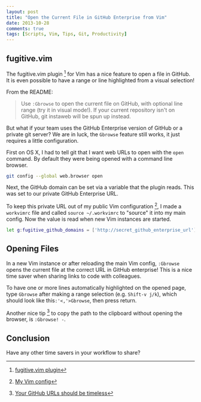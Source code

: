 ```yaml
---
layout: post
title: "Open the Current File in GitHub Enterprise from Vim"
date: 2013-10-28
comments: true
tags: [Scripts, Vim, Tips, Git, Productivity]
---
```


## fugitive.vim
The fugitive.vim plugin [^plugin] for Vim has a nice feature to open a file in GitHub. It is even possible to have a range or line highlighted from a visual selection!

From the README:

> Use `:Gbrowse` to open the current file on GitHub, with optional line range (try it in visual mode!). If your current repository isn't on GitHub, git instaweb will be spun up instead.

But what if your team uses the GitHub Enterprise version of GitHub or a private git server? We are in luck, the `Gbrowse` feature still works, it just requires a little configuration.

First on OS X, I had to tell git that I want web URLs to open with the `open` command. By default they were being opened with a command line browser.

```bash
git config --global web.browser open
```

Next, the GitHub domain can be set via a variable that the plugin reads. This was set to our private GitHub Enterprise URL. 

To keep this private URL out of my public Vim configuration [^vim_config], I made a `workvimrc` file and called `source ~/.workvimrc` to "source" it into my main config. Now the value is read when new Vim instances are started.

```bash
let g:fugitive_github_domains = ['http://secret_github_enterprise_url']
```

## Opening Files
In a new Vim instance or after reloading the main Vim config, `:Gbrowse` opens the current file at the correct URL in GitHub enterprise! This is a nice time saver when sharing links to code with colleagues. 

To have one or more lines automatically highlighted on the opened page, type `Gbrowse` after making a range selection (e.g. `Shift-v j/k`), which should look like this`:'<,'>Gbrowse`, then press return.

Another nice tip [^tip] to copy the path to the clipboard without opening the browser, is `:Gbrowse! -`.

## Conclusion
Have any other time savers in your workflow to share?

[^plugin]: [fugitive.vim plugin](https://github.com/tpope/vim-fugitive)
[^vim_config]: [My Vim config](https://github.com/andyatkinson/dotfiles)
[^tip]: [Your GitHub URLs should be timeless](https://coderwall.com/p/j-dlsq)

